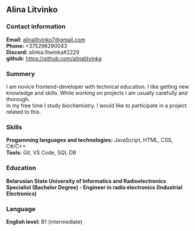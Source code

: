 ## Alina Litvinko

### Contact information
**Email:** alinalitvinko7@gmail.com  
**Phone:** +375298290043  
**Discord:** alinka.litwinka#2229  
**github:** https://github.com/alinalitvinka

### Summery
I am novice frontend-developer with technical education. I like getting new knowledge and skills. While working on projects I am usually carefully and thorough.  
In my free time I study biochemistry. I would like to participate in a project related to this.

### Skills
**Progamming languages and technologies:** JavaScript, HTML, CSS, C#/C++  
**Tools:** Git, VS Code, SQL DB

### Education
**Belarusian State University of Informatics and Radioelectronics**  
**Specialist (Bachelor Degree) - Engineer in radio electronics (Industrial Electronics)**

### Language
**English level:** B1 (intermediate)